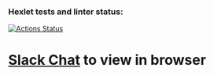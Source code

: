 ### Hexlet tests and linter status:
[![Actions Status](https://github.com/RossJeanCarter/frontend-project-12/actions/workflows/hexlet-check.yml/badge.svg)](https://github.com/RossJeanCarter/frontend-project-12/actions)

# [Slack Chat](https://frontend-project-12-cfp8.onrender.com/) to view in browser
